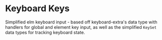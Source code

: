 # Keyboard Keys


Simplified elm keyboard input - based off keyboard-extra's data type with handlers for global and element key input, as well as the simplified `KeySet` data types for tracking keyboard state.
